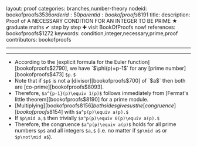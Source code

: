 layout: proof
categories: branches,number-theory
nodeid: bookofproofs$3536
orderid: 50
parentid: bookofproofs$8191
title: 
description:  Proof of A NECESSARY CONDITION FOR AN INTEGER TO BE PRIME &#9733; graduate maths &#10004; step by step &#10010; visit BookOfProofs now!
references: bookofproofs$1272
keywords: condition,integer,necessary,prime,proof
contributors: bookofproofs

---


---

* According to the [explicit formula for the Euler function][bookofproofs$2790], we have `$\phi(p)=p-1$` for any [prime number][bookofproofs$473] `$p.$`
* Note that if `$p$` is not a [divisor][bookofproofs$700] of `$a$` then both are [co-prime][bookofproofs$8093].
* Therefore, `$a^{p-1}(p)\equiv 1(p)$` follows immediately from [Fermat's little theorem][bookofproofs$8190] for a prime module.
* [Multiplying][bookofproofs$8156] both sides gives us the [congruence][bookofproofs$8154] with `$a^p(p)\equiv a(p).$` 
* If `$p\mid a,$` then trivially `$a^p(p)\equiv 0(p)\equiv a(p).$` 
* Therefore, the congruence `$a^p(p)\equiv a(p)$` holds for all prime numbers `$p$` and all integers `$a,$` (i.e. no matter if `$p\mid a$` or `$p\not\mid a$`).
